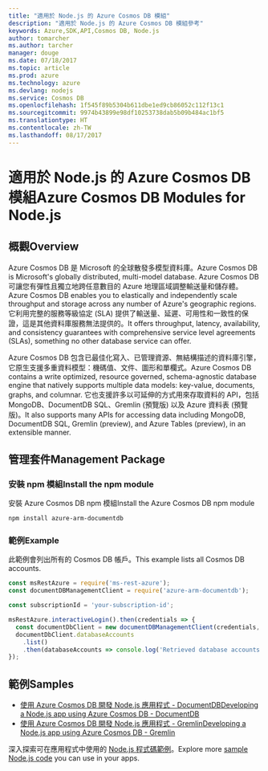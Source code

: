 ```yaml
---
title: "適用於 Node.js 的 Azure Cosmos DB 模組"
description: "適用於 Node.js 的 Azure Cosmos DB 模組參考"
keywords: Azure,SDK,API,Cosmos DB, Node.js
author: tomarcher
ms.author: tarcher
manager: douge
ms.date: 07/18/2017
ms.topic: article
ms.prod: azure
ms.technology: azure
ms.devlang: nodejs
ms.service: Cosmos DB
ms.openlocfilehash: 1f545f89b5304b611dbe1ed9cb86052c112f13c1
ms.sourcegitcommit: 9974b43899e98df10253738dab5b09b484ac1bf5
ms.translationtype: HT
ms.contentlocale: zh-TW
ms.lasthandoff: 08/17/2017
---
```

# <a name="azure-cosmos-db-modules-for-nodejs"></a><span data-ttu-id="145f1-104">適用於 Node.js 的 Azure Cosmos DB 模組</span><span class="sxs-lookup"><span data-stu-id="145f1-104">Azure Cosmos DB Modules for Node.js</span></span>

## <a name="overview"></a><span data-ttu-id="145f1-105">概觀</span><span class="sxs-lookup"><span data-stu-id="145f1-105">Overview</span></span>

<span data-ttu-id="145f1-106">Azure Cosmos DB 是 Microsoft 的全球散發多模型資料庫。</span><span class="sxs-lookup"><span data-stu-id="145f1-106">Azure Cosmos DB is Microsoft's globally distributed, multi-model database.</span></span> <span data-ttu-id="145f1-107">Azure Cosmos DB 可讓您有彈性且獨立地跨任意數目的 Azure 地理區域調整輸送量和儲存體。</span><span class="sxs-lookup"><span data-stu-id="145f1-107">Azure Cosmos DB enables you to elastically and independently scale throughput and storage across any number of Azure's geographic regions.</span></span> <span data-ttu-id="145f1-108">它利用完整的服務等級協定 (SLA) 提供了輸送量、延遲、可用性和一致性的保證，這是其他資料庫服務無法提供的。</span><span class="sxs-lookup"><span data-stu-id="145f1-108">It offers throughput, latency, availability, and consistency guarantees with comprehensive service level agreements (SLAs), something no other database service can offer.</span></span>

<span data-ttu-id="145f1-109">Azure Cosmos DB 包含已最佳化寫入、已管理資源、無結構描述的資料庫引擎，它原生支援多重資料模型：機碼值、文件、圖形和單欄式。</span><span class="sxs-lookup"><span data-stu-id="145f1-109">Azure Cosmos DB contains a write optimized, resource governed, schema-agnostic database engine that natively supports multiple data models: key-value, documents, graphs, and columnar.</span></span> <span data-ttu-id="145f1-110">它也支援許多以可延伸的方式用來存取資料的 API，包括 MongoDB、DocumentDB SQL、Gremlin (預覽版) 以及 Azure 資料表 (預覽版)。</span><span class="sxs-lookup"><span data-stu-id="145f1-110">It also supports many APIs for accessing data including MongoDB, DocumentDB SQL, Gremlin (preview), and Azure Tables (preview), in an extensible manner.</span></span>

## <a name="management-package"></a><span data-ttu-id="145f1-111">管理套件</span><span class="sxs-lookup"><span data-stu-id="145f1-111">Management Package</span></span>

### <a name="install-the-npm-module"></a><span data-ttu-id="145f1-112">安裝 npm 模組</span><span class="sxs-lookup"><span data-stu-id="145f1-112">Install the npm module</span></span> 

<span data-ttu-id="145f1-113">安裝 Azure Cosmos DB npm 模組</span><span class="sxs-lookup"><span data-stu-id="145f1-113">Install the Azure Cosmos DB npm module</span></span>

```bash
npm install azure-arm-documentdb
```

### <a name="example"></a><span data-ttu-id="145f1-114">範例</span><span class="sxs-lookup"><span data-stu-id="145f1-114">Example</span></span>

<span data-ttu-id="145f1-115">此範例會列出所有的 Cosmos DB 帳戶。</span><span class="sxs-lookup"><span data-stu-id="145f1-115">This example lists all Cosmos DB accounts.</span></span>

```javascript
const msRestAzure = require('ms-rest-azure');
const documentDBManagementClient = require('azure-arm-documentdb');

const subscriptionId = 'your-subscription-id';

msRestAzure.interactiveLogin().then(credentials => {
  const documentDbClient = new documentDBManagementClient(credentials, subscriptionId);
  documentDbClient.databaseAccounts
    .list()
    .then(databaseAccounts => console.log('Retrieved database accounts: ', databaseAccounts));
});
```

## <a name="samples"></a><span data-ttu-id="145f1-116">範例</span><span class="sxs-lookup"><span data-stu-id="145f1-116">Samples</span></span>

* [<span data-ttu-id="145f1-117">使用 Azure Cosmos DB 開發 Node.js 應用程式 - DocumentDB</span><span class="sxs-lookup"><span data-stu-id="145f1-117">Developing a Node.js app using Azure Cosmos DB - DocumentDB</span></span>](https://azure.microsoft.com/resources/samples/azure-cosmos-db-documentdb-nodejs-getting-started/)
* [<span data-ttu-id="145f1-118">使用 Azure Cosmos DB 開發 Node.js 應用程式 - Gremlin</span><span class="sxs-lookup"><span data-stu-id="145f1-118">Developing a Node.js app using Azure Cosmos DB - Gremlin</span></span>](https://azure.microsoft.com/resources/samples/azure-cosmos-db-graph-nodejs-getting-started/)

<span data-ttu-id="145f1-119">深入探索可在應用程式中使用的 [Node.js 程式碼範例](https://azure.microsoft.com/resources/samples/?platform=nodejs)。</span><span class="sxs-lookup"><span data-stu-id="145f1-119">Explore more [sample Node.js code](https://azure.microsoft.com/resources/samples/?platform=nodejs) you can use in your apps.</span></span>
